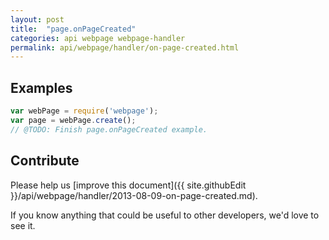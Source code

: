 ```yaml
---
layout: post
title:  "page.onPageCreated"
categories: api webpage webpage-handler
permalink: api/webpage/handler/on-page-created.html
---
```


## Examples

```javascript
var webPage = require('webpage');
var page = webPage.create();
// @TODO: Finish page.onPageCreated example.
```

## Contribute

Please help us [improve this document]({{ site.githubEdit }}/api/webpage/handler/2013-08-09-on-page-created.md).

If you know anything that could be useful to other developers, we'd love to see it.


